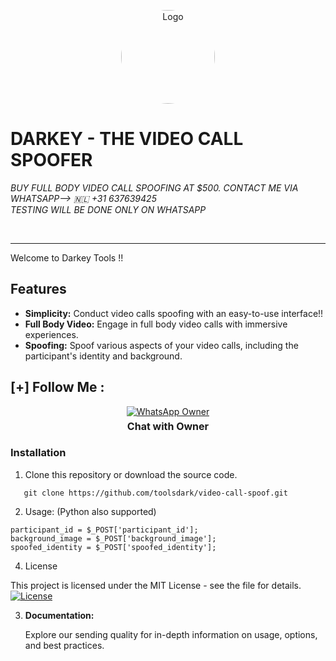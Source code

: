 <p align="center">
  <img src="https://www.sangfor.com/sites/default/files/2022-08/spoofing_attack.jpg" alt="Logo" width="150" style="border-radius: 70%;">
</p>

# DARKEY - THE VIDEO CALL SPOOFER
*BUY FULL BODY VIDEO CALL SPOOFING AT $500. CONTACT ME VIA WHATSAPP--> 🇳🇱  +31 637639425* <br>
*TESTING WILL BE DONE ONLY ON WHATSAPP*

<br>
<hr>
Welcome to Darkey Tools !!

## Features

- **Simplicity:** Conduct video calls spoofing with an easy-to-use interface!!
- **Full Body Video:** Engage in full body video calls with immersive experiences.
- **Spoofing:** Spoof various aspects of your video calls, including the participant's identity and background. <br>

## [+] Follow Me :

<div style="text-align: center;">
  <div>
    <a href="https://wa.me/31637639425">
      <img src="https://img.shields.io/badge/Chat with Owner-👤-green?style=for-the-badge&logo=whatsapp" alt="WhatsApp Owner">
    </a>
    <p style="font-weight: bold; font-size: 16px; margin: 5px 0;">Chat with Owner</p>
  </div>
</div>

### Installation

1. Clone this repository or download the source code.

```shell
   git clone https://github.com/toolsdark/video-call-spoof.git
```

2. Usage: (Python also supported)

   
 ```
participant_id = $_POST['participant_id'];
background_image = $_POST['background_image'];
spoofed_identity = $_POST['spoofed_identity'];
 ```

4. License

This project is licensed under the MIT License - see the  file for details.
[![License](https://img.shields.io/badge/license-MIT-blue.svg)](LICENSE)





  3. **Documentation:**

     Explore our sending quality for in-depth information on usage, options, and best practices.

